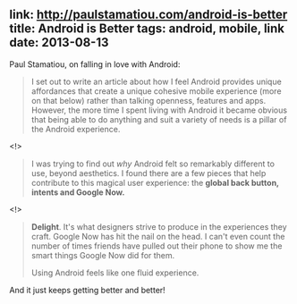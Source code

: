 link: http://paulstamatiou.com/android-is-better
title: Android is Better
tags: android, mobile, link
date: 2013-08-13
---

Paul Stamatiou, on falling in love with Android:

> I set out to write an article about how I feel Android provides unique
> affordances that create a unique cohesive mobile experience (more on that
> below) rather than talking openness, features and apps. However, the more
> time I spent living with Android it became obvious that being able to do
> anything and suit a variety of needs is a pillar of the Android experience.

<!> 

> I was trying to find out *why* Android felt so remarkably different to use,
> beyond aesthetics. I found there are a few pieces that help contribute to
> this magical user experience: the **global back button, intents and
> Google Now.**

<!> 

> **Delight**. It's what designers strive to produce in the experiences they
> craft. Google Now has hit the nail on the head. I can't even count the
> number of times friends have pulled out their phone to show me the smart
> things Google Now did for them.
>
> Using Android feels like one fluid experience.

And it just keeps getting better and better!
